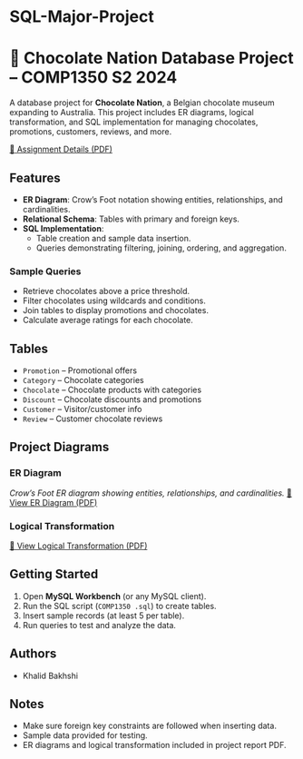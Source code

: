# SQL-Major-Project
# 🍫 Chocolate Nation Database Project – COMP1350 S2 2024

A database project for **Chocolate Nation**, a Belgian chocolate museum expanding to Australia. This project includes ER diagrams, logical transformation, and SQL implementation for managing chocolates, promotions, customers, reviews, and more.

[📄 Assignment Details (PDF)](Assignment-Details.pdf)
## Features
- **ER Diagram**: Crow’s Foot notation showing entities, relationships, and cardinalities.
- **Relational Schema**: Tables with primary and foreign keys.
- **SQL Implementation**:
  - Table creation and sample data insertion.
  - Queries demonstrating filtering, joining, ordering, and aggregation.

### Sample Queries
- Retrieve chocolates above a price threshold.
- Filter chocolates using wildcards and conditions.
- Join tables to display promotions and chocolates.
- Calculate average ratings for each chocolate.

## Tables
- `Promotion` – Promotional offers
- `Category` – Chocolate categories
- `Chocolate` – Chocolate products with categories
- `Discount` – Chocolate discounts and promotions
- `Customer` – Visitor/customer info
- `Review` – Customer chocolate reviews

## Project Diagrams

### ER Diagram
*Crow’s Foot ER diagram showing entities, relationships, and cardinalities.*
[📄 View ER Diagram (PDF)](ER.pdf)

### Logical Transformation
[📄 View Logical Transformation (PDF)](Logical.pdf)


## Getting Started
1. Open **MySQL Workbench** (or any MySQL client).  
2. Run the SQL script (`COMP1350 .sql`) to create tables.  
3. Insert sample records (at least 5 per table).  
4. Run queries to test and analyze the data.  

## Authors
- Khalid Bakhshi 

## Notes
- Make sure foreign key constraints are followed when inserting data.  
- Sample data provided for testing.  
- ER diagrams and logical transformation included in project report PDF.
